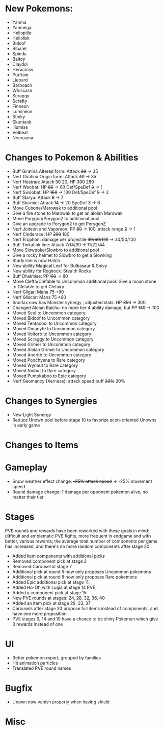 # New Pokemons:

- Yanma
- Yanmega
- Helioptile
- Heliolisk
- Bidoof
- Bibarel
- Spinda
- Baltoy
- Claydol
- Heracross
- Purrloin
- Liepard
- Barboach
- Whiscash
- Scraggy
- Scrafty
- Finneon
- Lumineon
- Stinky
- Skuntank
- Illumise
- Volbeat
- Necrozma

# Changes to Pokemon & Abilities

- Buff Giratina Altered form: Attack ~~30~~ → 35
- Nerf Giratina Origin form: Attack ~~40~~ → 35
- Nerf Heatran: Attack ~~30~~ 20, HP ~~300~~ 280
- Nerf Woobat: HP ~~80~~ → 60 Def/SpeDef ~~3~~ → 1
- Nerf Swoobat: HP ~~160~~ → 130 Def/SpeDef ~~5~~ → 2
- Buff Staryu: Attack ~~6~~ → 7
- Buff Starmie: Attack ~~14~~ → 20 SpeDef ~~3~~ → 6
- Move Cubone/Marowak to additional pool
- Give a fire stone to Marowak to get an alolan Marowak
- Move Porygon/Porygon2 to additional pool
- Give an upgrade to Porygon2 to get PorygonZ
- Nerf Jolteon and Vaporeon: PP ~~80~~ → 100, attack range ~~2~~ → 1
- Nerf Cinderace: HP ~~200~~ 180
- Nerf Eruption: damage per projectile ~~30/60/120~~ → 30/50/100
- Buff Tinkatink line: Attack ~~7/14/30~~ → 11/22/44
- Move Slowpoke/Slowbro to additional pool
- Give a rocky helmet to Slowbro to get a Slowking
- Starly line is now Hatch
- New ability Magical Leaf for Bulbasaur & Snivy
- New ability for Regirock: Stealth Rocks
- Buff Dhelmise: PP ~~110~~ → 80
- Move Cleffa/Clefable to Uncommon additional pool. Give a moon stone to Clefable to get Clefairy
- Nerf Gligar: Mana 75→90
- Nerf Gliscor: Mana 75→90
- Snorlax now has Monster synergy ; adjusted stats: HP ~~350~~ → 300
- Changed Alolan Raichu: no more tier 4 ability damage, but PP ~~140~~ → 100
- Moved Seel to Uncommon category
- Moved Bidoof to Uncommon category
- Moved Tentacool to Uncommon category
- Moved Omanyte to Uncommon category
- Moved Voltorb to Uncommon category
- Moved Scraggy to Uncommon category
- Moved Grimer to Uncommon category
- Moved Alolan Grimer to Uncommon category
- Moved Anorith to Uncommon category
- Moved Poochyena to Rare category
- Moved Wynaut to Rare category
- Moved Noibat to Rare category
- Moved Pumpkaboo to Epic category
- Nerf Geomancy (Xerneas): attack speed buff ~~30%~~ 20%

# Changes to Synergies

- New Light Synergy
- Reduce Unown pool before stage 10 to favorize econ-oriented Unowns in early game

# Changes to Items

# Gameplay

- Snow weather effect change: ~~-25% attack speed~~ → -25% movement speed
- Round damage change: 1 damage per opponent pokemon alive, no matter their tier

# Stages

PVE rounds and rewards have been reworked with these goals in mind: difficult and emblematic PVE fights, more frequent in endgame and with better, various rewards; the average total number of components per game has increased, and there's no more random components after stage 20.

- Added item components with additional picks
- Removed component pick at stage 2
- Removed Carousel at stage 7
- Additional pick at round 5 now only proposes Uncommon pokemons
- Additional pick at round 8 now only proposes Rare pokemons
- Added Epic additional pick at stage 11.
- Added Ho-Oh with Lugia at stage 14 PVE
- Added a component pick at stage 15
- New PVE rounds at stages: 24, 28, 32, 36, 40
- Added an item pick at stage 29, 33, 37
- Carousels after stage 20 propose full items instead of components, and have one more proposition
- PVE stages 9, 14 and 19 have a chance to be shiny Pokémon which give 3 rewards instead of one

# UI

- Better pokemon report, grouped by families
- Hit animation particles
- Translated PVE round names

# Bugfix

- Unown now vanish properly when having shield

# Misc
